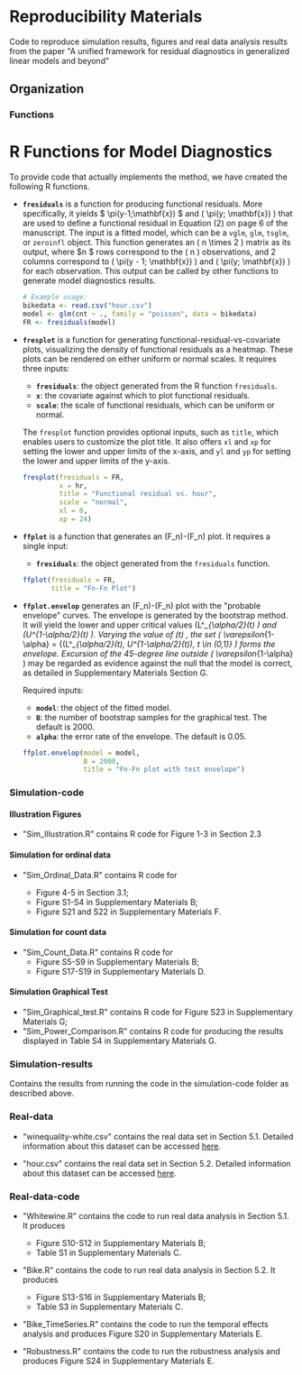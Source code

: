 # Reproducibility Materials
Code to reproduce simulation results, figures and real data analysis results from the paper "A unified framework for residual diagnostics in generalized linear models and beyond"

## Organization

### Functions

# R Functions for Model Diagnostics

To provide code that actually implements the method, we have created the following R functions.

- **`fresiduals`** is a function for producing functional residuals. More specifically, it yields $ \pi(y-1;\mathbf{x}) $ and \( \pi(y; \mathbf{x}) \) that are used to define a functional residual in Equation (2) on page 6 of the manuscript. The input is a fitted model, which can be a `vglm`, `glm`, `tsglm`, or `zeroinfl` object. This function generates an \( n \times 2 \) matrix as its output, where $n $ rows correspond to the \( n \) observations, and 2 columns correspond to \( \pi(y - 1; \mathbf{x}) \)  and \( \pi(y; \mathbf{x}) \)  for each observation. This output can be called by other functions to generate model diagnostics results.

  ```r
  # Example usage:
  bikedata <- read.csv("hour.csv")
  model <- glm(cnt ~ ., family = "poisson", data = bikedata)
  FR <- fresiduals(model)
  ```

- **`fresplot`** is a function for generating functional-residual-vs-covariate plots, visualizing the density of functional residuals as a heatmap. These plots can be rendered on either uniform or normal scales. It requires three inputs:

  - **`fresiduals`**: the object generated from the R function `fresiduals`.
  - **`x`**: the covariate against which to plot functional residuals.
  - **`scale`**: the scale of functional residuals, which can be uniform or normal.

  The `fresplot` function provides optional inputs, such as `title`, which enables users to customize the plot title. It also offers `xl` and `xp` for setting the lower and upper limits of the x-axis, and `yl` and `yp` for setting the lower and upper limits of the y-axis.

  ```r
  fresplot(fresiduals = FR, 
           x = hr, 
           title = "Functional residual vs. hour",
           scale = "normal",
           xl = 0,
           xp = 24)
  ```

- **`ffplot`** is a function that generates an \(F_n\)-\(F_n\) plot. It requires a single input:

  - **`fresiduals`**: the object generated from the `fresiduals` function.

  ```r
  ffplot(fresiduals = FR,
         title = "Fn-Fn Plot")
  ```

- **`ffplot.envelop`** generates an \(F_n\)-\(F_n\) plot with the "probable envelope" curves. The envelope is generated by the bootstrap method. It will yield the lower and upper critical values \(L^*_{\alpha/2}(t) \) and \(U^*_{1-\alpha/2}(t) \). Varying the value of \(t\) , the set \( \varepsilon_{1-\alpha} = \{(L^*_{\alpha/2}(t), U^*_{1-\alpha/2}(t)), t \in (0,1)\} \) forms the envelope. Excursion of the 45-degree line outside  \( \varepsilon_{1-\alpha} \) may be regarded as evidence against the null that the model is correct, as detailed in Supplementary Materials Section G.

  Required inputs:

  - **`model`**: the object of the fitted model.
  - **`B`**: the number of bootstrap samples for the graphical test. The default is 2000.
  - **`alpha`**: the error rate of the envelope. The default is 0.05.

  ```r
  ffplot.envelop(model = model,
                 B = 2000,
                 title = "Fn-Fn plot with test envelope")
  ```
### Simulation-code

#### Illustration Figures

- "Sim_Illustration.R" contains R code for Figure 1-3 in Section 2.3

#### Simulation for ordinal data

- "Sim_Ordinal_Data.R" contains R code for 

   - Figure 4-5 in Section 3.1;
   - Figure S1-S4 in Supplementary Materials B;
   - Figure S21 and S22 in Supplementary Materials F.

#### Simulation for count data

- "Sim_Count_Data.R" contains R code for 
   - Figure S5-S9 in Supplementary Materials B;
   - Figure S17-S19 in Supplementary Materials D.
   
#### Simulation Graphical Test

- "Sim_Graphical_test.R" contains R code for Figure S23 in Supplementary Materials G;
- "Sim_Power_Comparison.R" contains R code for producing the results displayed in Table S4 in Supplementary Materials G.

### Simulation-results

Contains the results from running the code in the simulation-code folder as described above. 


### Real-data

* "winequality-white.csv" contains the real data set in Section 5.1. Detailed information about this dataset can be accessed [here](https://archive.ics.uci.edu/dataset/186/wine+quality). 

* "hour.csv" contains the real data set in Section 5.2. Detailed information about this dataset can be accessed [here](https://archive.ics.uci.edu/dataset/275/bike+sharing+dataset). 

### Real-data-code
- "Whitewine.R" contains the code to run real data analysis in Section 5.1. It produces 
   - Figure S10-S12 in Supplementary Materials B;
   - Table S1 in Supplementary Materials C.


- "Bike.R" contains the code to run real data analysis in Section 5.2. It produces    
   - Figure S13-S16 in Supplementary Materials B;
   - Table S3 in Supplementary Materials C.


- "Bike_TimeSeries.R" contains the code to run the temporal effects analysis and produces Figure S20 in Supplementary Materials E. 


- "Robustness.R" contains the code to run the robustness analysis and produces Figure S24 in Supplementary Materials E. 

